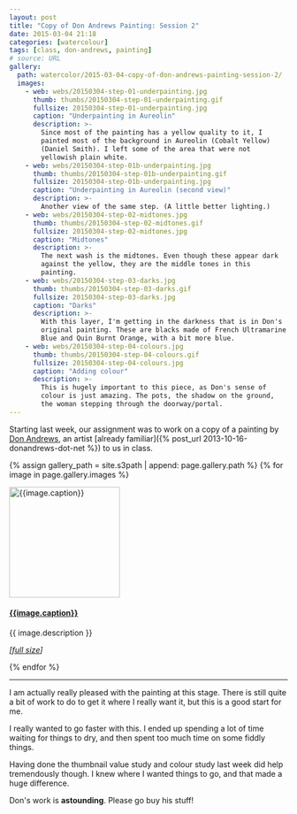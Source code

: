 ```yaml
---
layout: post
title: "Copy of Don Andrews Painting: Session 2"
date: 2015-03-04 21:18
categories: [watercolour]
tags: [class, don-andrews, painting]
# source: URL
gallery:
  path: watercolor/2015-03-04-copy-of-don-andrews-painting-session-2/
  images:
    - web: webs/20150304-step-01-underpainting.jpg
      thumb: thumbs/20150304-step-01-underpainting.gif
      fullsize: 20150304-step-01-underpainting.jpg
      caption: "Underpainting in Aureolin"
      description: >-
        Since most of the painting has a yellow quality to it, I
        painted most of the background in Aureolin (Cobalt Yellow)
        (Daniel Smith). I left some of the area that were not
        yellowish plain white.
    - web: webs/20150304-step-01b-underpainting.jpg
      thumb: thumbs/20150304-step-01b-underpainting.gif
      fullsize: 20150304-step-01b-underpainting.jpg
      caption: "Underpainting in Aureolin (second view)"
      description: >-
        Another view of the same step. (A little better lighting.)
    - web: webs/20150304-step-02-midtones.jpg
      thumb: thumbs/20150304-step-02-midtones.gif
      fullsize: 20150304-step-02-midtones.jpg
      caption: "Midtones"
      description: >-
        The next wash is the midtones. Even though these appear dark
        against the yellow, they are the middle tones in this
        painting.
    - web: webs/20150304-step-03-darks.jpg
      thumb: thumbs/20150304-step-03-darks.gif
      fullsize: 20150304-step-03-darks.jpg
      caption: "Darks"
      description: >-
        With this layer, I'm getting in the darkness that is in Don's
        original painting. These are blacks made of French Ultramarine
        Blue and Quin Burnt Orange, with a bit more blue.
    - web: webs/20150304-step-04-colours.jpg
      thumb: thumbs/20150304-step-04-colours.gif
      fullsize: 20150304-step-04-colours.jpg
      caption: "Adding colour"
      description: >-
        This is hugely important to this piece, as Don's sense of
        colour is just amazing. The pots, the shadow on the ground,
        the woman stepping through the doorway/portal.
---
```


Starting last week, our assignment was to work on a copy of a painting
by [Don Andrews](http://www.donandrews.net), an artist
[already familiar]({% post_url 2013-10-16-donandrews-dot-net %})
to us in class.

{% assign gallery_path = site.s3path | append: page.gallery.path %}
{% for image in page.gallery.images %}

<div class="media">
<div class="media-left">
<a target="_blank" href="{{image.web | prepend: gallery_path}}"><img
class="media-object" src="{{image.thumb | prepend: gallery_path}}"
alt="{{image.caption}}" width="200px" height="200px" style="min-width: 200px;
min-height: 200px;"></a>
</div>
<div class="media-body">
<h4 class="media-heading"><a target="_blank" href="{{image.web | prepend: gallery_path}}">{{image.caption}}</a></h4>
<p>{{ image.description }}</p>
<p><em>[<a target="_blank" href="{{image.fullsize | prepend: gallery_path}}">full size</a>]</em></p>
</div>
</div>

{% endfor %}


*******



I am actually really pleased with the painting at this stage. There is
still quite a bit of work to do to get it where I really want it, but
this is a good start for me.

I really wanted to go faster with this. I ended up spending a lot of
time waiting for things to dry, and then spent too much time on some
fiddly things.

Having done the thumbnail value study and colour study last week did
help tremendously though. I knew where I wanted things to go, and that
made a huge difference.

Don's work is **astounding**. Please go buy his stuff!
